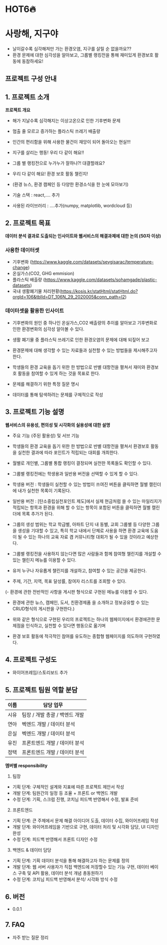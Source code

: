 # HOT6🔥

# 사랑해, 지구야

- 날이갈수록 심각해져만 가는 환경오염, 지구를 살릴 순 없을까요??
- 환경 문제에 대한 심각성을 알아보고, 그룹별 랭킹전을 통해 재미있게 환경보호 활동에 동참하세요!

## 프로젝트 구성 안내

## 1. 프로젝트 소개

**프로젝트 개요**

- 해가 지날수록 심각해지는 이상고온으로 인한 기후변화 문제
- 멈출 줄 모르고 증가하는 플라스틱 쓰레기 배출량
- 인간의 편리함을 위해 사용한 물건이 재앙이 되어 돌아오는 현실!!!
- 지구를 살리는 행동! 우리 다 같이 해요!!

- 그룹 별 랭킹전으로 누가누가 잘하나?! 대결할래요?
- 우리 다 같이 해요! 환경 보호 활동 챌린지!
- (환경 뉴스, 환경 캠페인 등 다양한 환경소식을 한 눈에 모아보기)

- 기술 스택 : react,.... 추가
- 사용된 라이브러리 : ....추가(numpy, matplotlib, wordcloud 등)

## 2. 프로젝트 목표

**데이터 분석 결과로 도출되는 인사이트와 웹서비스의 해결과제에 대한 논의 (50자 이상)**

### 사용한 데이터셋

- 기후변화 (https://www.kaggle.com/datasets/sevgisarac/temperature-change)
- 온실가스(CO2, GHG emmision)
- 플라스틱 배출량 (https://www.kaggle.com/datasets/sohamgade/plastic-datasets)
- 국내 생활폐기물 처리현황(https://kosis.kr/statHtml/statHtml.do?orgId=106&tblId=DT_106N_29_2020005&conn_path=I2)

### 데이터셋을 활용한 인사이트

- 기후변화의 원인 중 하나인 온실가스,CO2 배출량의 추이를 알아보고 기후변화로 인한 환경변화의 심각성 알아볼 수 있다.
- 생활 폐기물 중 플라스틱 쓰레기로 인한 환경오염의 문제에 대해 되짚어 보고
- 환경문제에 대해 생각할 수 있는 자료들과 실천할 수 있는 방법들을 제시해주고자 한다.
- 학생들의 환경 교육을 돕기 위한 한 방법으로 반별 대항전을 펼쳐서 재미와 환경보호 활동을 참여할 수 있게 하는 것을 목표로 한다.

- 문제를 해결하기 위한 특정 질문 명시
- 데이터를 통해 탐색하려는 문제를 구체적으로 작성

## 3. 프로젝트 기능 설명

**웹서비스의 유용성, 편의성 및 시각화의 실용성에 대한 설명**

- 주요 기능 (주된 활용성) 및 서브 기능
- 학생들의 환경 교육을 돕기 위한 한 방법으로 반별 대항전을 펼쳐서 환경보호 활동을 실천한 결과에 따라 포인트가 적립되는 대회를 개최한다.
- 월별로 개인별, 그룹별 통합 랭킹이 결정되며 실천한 목록들도 확인할 수 있다.
- 그룹별 랭킹전에는 학생용과 일반용 버전을 선택할 수 있게 할 수 있다.
- 학생용 버전 : 학생들이 실천할 수 있는 방법이 쓰여진 버튼을 클릭하면 월별 캘린더에 내가 실천한 목록이 기록된다.
- 일반용 버전 : [탄소중립실천포인트 제도]에서 실제 현금처럼 쓸 수 있는 마일리지가 적립되는 항목과 환경을 위해 할 수 있는 항목이 포함된
  버튼을 클릭하면 월별 캘린더에 목록 추가가 된다.

- 그룹의 생성 범위는 학교 학급별, 아파트 단지 내 동별, 교회 그룹별 등 다양한 그룹을 생성을 기대할 수 있고,
  특히 학교 내에서 단체로 사용을 하면 환경 교육에 도움이 될 수 있는 하나의 교육 자료 겸 커뮤니티형 대회가 될 수 있을 것이라고 예상한다.

- 그룹별 랭킹전을 사용하지 않는다면 많은 사람들과 함께 참여형 챌린지를 개설할 수 있는 챌린지 메뉴를 이용할 수 있다.
- 유저 누구나 자유롭게 챌린지를 개설하고, 참여할 수 있는 공간을 제공한다.
- 주제, 기간, 지역, 목표 달성률, 참여자 리스트를 조회할 수 있다.

(- 환경에 관한 전반적인 사항을 게시판 형식으로 구현된 메뉴를 이용할 수 있다.

- 환경에 관한 뉴스, 캠페인, 도서, 친환경제품 을 소개하고 정보공유할 수 있는 CRUD형식의 게시판을 구현한다.)

- 위와 같은 형식으로 구현된 우리의 프로젝트는 하나의 웹페이지에서 환경에관한 문제점을 인식하고, 실천할 수 있다면 행동으로 옮기며
- 환경 보호 활동에 적극적인 참여를 유도하는 종합형 웹페이지를 의도하여 구현하였다.

## 4. 프로젝트 구성도

- 와이어프레임/스토리보드 추가

## 5. 프로젝트 팀원 역할 분담

| 이름 | 담당 업무                      |
| ---- | ------------------------------ |
| 시유 | 팀장 / 개발 총괄 / 백엔드 개발 |
| 연아 | 벡엔드 개발 / 데이터 분석      |
| 은실 | 벡엔드 개발 / 데이터 분석      |
| 유진 | 프론트엔드 개발 / 데이터 분석  |
| 정택 | 프론트엔드 개발 / 데이터 분석  |

**멤버별 responsibility**

1. 팀장

- 기획 단계: 구체적인 설계와 지표에 따른 프로젝트 제안서 작성
- 개발 단계: 팀원간의 일정 등 조율 + 프론트 or 백엔드 개발
- 수정 단계: 기획, 스크럼 진행, 코치님 피드백 반영해서 수정, 발표 준비

2. 프론트엔드

- 기획 단계: 큰 주제에서 문제 해결 아이디어 도출, 데이터 수집, 와이어프레임 작성
- 개발 단계: 와이어프레임을 기반으로 구현, 데이터 처리 및 시각화 담당, UI 디자인 완성
- 수정 단계: 피드백 반영해서 프론트 디자인 수정

3.  백엔드 & 데이터 담당

- 기획 단계: 기획 데이터 분석을 통해 해결하고자 하는 문제를 정의
- 개발 단계: 웹 서버 사용자가 직접 백엔드에 저장할수 있는 기능 구현, 데이터 베이스 구축 및 API 활용, 데이터 분석 개념 총동원하기
- 수정 단계: 코치님 피드백 반영해서 분석/ 시각화 방식 수정

## 6. 버전

- 0.0.1

## 7. FAQ

- 자주 받는 질문 정리
